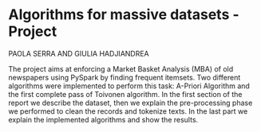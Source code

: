 # Algorithms for massive datasets - Project
 


PAOLA SERRA AND GIULIA HADJIANDREA

 The project aims at enforcing a Market Basket Analysis (MBA) of old newspapers using PySpark by finding frequent itemsets.
 Two different algorithms were implemented to  perform this task: A-Priori Algorithm and the first complete pass of Toivonen algorithm.
 In the first section of the report we describe the dataset, then we explain the pre-processing phase we performed to clean the records and tokenize texts. 
 In the last part we explain the implemented algorithms and show the results.
